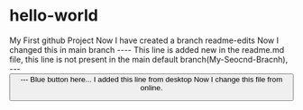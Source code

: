 # hello-world
My First github Project
Now I have created a branch readme-edits
Now I changed this in main branch
---- This line is added new in the readme.md file, this line is not present in the main default branch(My-Seocnd-Bracnh), 
--- <button id="Mybutoon" name="MyButton"/>
--- Blue button here...
I added this line from desktop 
Now I change this file from online.
